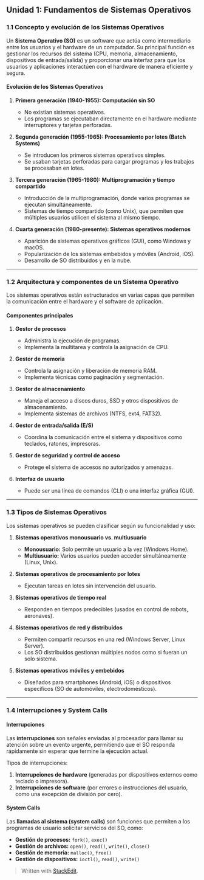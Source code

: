 ## **Unidad 1: Fundamentos de Sistemas Operativos**

### **1.1 Concepto y evolución de los Sistemas Operativos**

Un **Sistema Operativo (SO)** es un software que actúa como intermediario entre los usuarios y el hardware de un computador. Su principal función es gestionar los recursos del sistema (CPU, memoria, almacenamiento, dispositivos de entrada/salida) y proporcionar una interfaz para que los usuarios y aplicaciones interactúen con el hardware de manera eficiente y segura.

#### **Evolución de los Sistemas Operativos**

1.  **Primera generación (1940-1955): Computación sin SO**
    
    -   No existían sistemas operativos.
    -   Los programas se ejecutaban directamente en el hardware mediante interruptores y tarjetas perforadas.
2.  **Segunda generación (1955-1965): Procesamiento por lotes (Batch Systems)**
    
    -   Se introducen los primeros sistemas operativos simples.
    -   Se usaban tarjetas perforadas para cargar programas y los trabajos se procesaban en lotes.
3.  **Tercera generación (1965-1980): Multiprogramación y tiempo compartido**
    
    -   Introducción de la multiprogramación, donde varios programas se ejecutan simultáneamente.
    -   Sistemas de tiempo compartido (como Unix), que permiten que múltiples usuarios utilicen el sistema al mismo tiempo.
4.  **Cuarta generación (1980-presente): Sistemas operativos modernos**
    
    -   Aparición de sistemas operativos gráficos (GUI), como Windows y macOS.
    -   Popularización de los sistemas embebidos y móviles (Android, iOS).
    -   Desarrollo de SO distribuidos y en la nube.

----------

### **1.2 Arquitectura y componentes de un Sistema Operativo**

Los sistemas operativos están estructurados en varias capas que permiten la comunicación entre el hardware y el software de aplicación.

#### **Componentes principales**

1.  **Gestor de procesos**
    
    -   Administra la ejecución de programas.
    -   Implementa la multitarea y controla la asignación de CPU.
2.  **Gestor de memoria**
    
    -   Controla la asignación y liberación de memoria RAM.
    -   Implementa técnicas como paginación y segmentación.
3.  **Gestor de almacenamiento**
    
    -   Maneja el acceso a discos duros, SSD y otros dispositivos de almacenamiento.
    -   Implementa sistemas de archivos (NTFS, ext4, FAT32).
4.  **Gestor de entrada/salida (E/S)**
    
    -   Coordina la comunicación entre el sistema y dispositivos como teclados, ratones, impresoras.
5.  **Gestor de seguridad y control de acceso**
    
    -   Protege el sistema de accesos no autorizados y amenazas.
6.  **Interfaz de usuario**
    
    -   Puede ser una línea de comandos (CLI) o una interfaz gráfica (GUI).

----------

### **1.3 Tipos de Sistemas Operativos**

Los sistemas operativos se pueden clasificar según su funcionalidad y uso:

1.  **Sistemas operativos monousuario vs. multiusuario**
    
    -   **Monousuario:** Solo permite un usuario a la vez (Windows Home).
    -   **Multiusuario:** Varios usuarios pueden acceder simultáneamente (Linux, Unix).
2.  **Sistemas operativos de procesamiento por lotes**
    
    -   Ejecutan tareas en lotes sin intervención del usuario.
3.  **Sistemas operativos de tiempo real**
    
    -   Responden en tiempos predecibles (usados en control de robots, aeronaves).
4.  **Sistemas operativos de red y distribuidos**
    
    -   Permiten compartir recursos en una red (Windows Server, Linux Server).
    -   Los SO distribuidos gestionan múltiples nodos como si fueran un solo sistema.
5.  **Sistemas operativos móviles y embebidos**
    
    -   Diseñados para smartphones (Android, iOS) o dispositivos específicos (SO de automóviles, electrodomésticos).

----------

### **1.4 Interrupciones y System Calls**

#### **Interrupciones**

Las **interrupciones** son señales enviadas al procesador para llamar su atención sobre un evento urgente, permitiendo que el SO responda rápidamente sin esperar que termine la ejecución actual.

Tipos de interrupciones:

1.  **Interrupciones de hardware** (generadas por dispositivos externos como teclado o impresora).
2.  **Interrupciones de software** (por errores o instrucciones del usuario, como una excepción de división por cero).

#### **System Calls**

Las **llamadas al sistema (system calls)** son funciones que permiten a los programas de usuario solicitar servicios del SO, como:

-   **Gestión de procesos:** `fork()`, `exec()`
-   **Gestión de archivos:** `open()`, `read()`, `write()`, `close()`
-   **Gestión de memoria:** `malloc()`, `free()`
-   **Gestión de dispositivos:** `ioctl()`, `read()`, `write()`


> Written with [StackEdit](https://stackedit.io/).